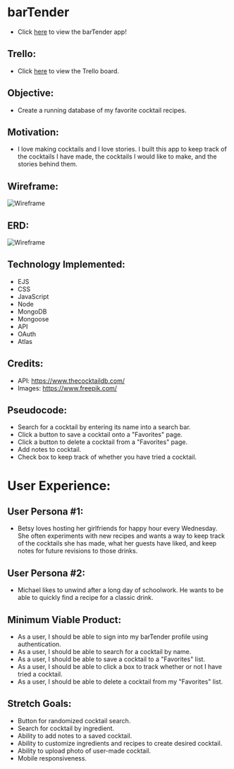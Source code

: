 # barTender

* Click [here](https://bartenderapp.herokuapp.com/) to view the barTender app!

## Trello:

* Click [here](https://trello.com/b/C98h8T0U/bartender-project-2) to view the Trello board.

## Objective:

* Create a running database of my favorite cocktail recipes. 

## Motivation: 

* I love making cocktails and I love stories. I built this app to keep track of the cocktails I have made, the cocktails I would like to make, and the stories behind them. 

## Wireframe:

![Wireframe]()

## ERD:

![Wireframe](https://i.imgur.com/MkEGy9b.png)

## Technology Implemented:

* EJS
* CSS
* JavaScript
* Node
* MongoDB
* Mongoose
* API
* OAuth
* Atlas

## Credits: 

* API: https://www.thecocktaildb.com/
* Images: https://www.freepik.com/ 

## Pseudocode:

* Search for a cocktail by entering its name into a search bar.
* Click a button to save a cocktail onto a "Favorites" page.
* Click a button to delete a cocktail from a "Favorites" page.
* Add notes to cocktail.
* Check box to keep track of whether you have tried a cocktail.

# User Experience:

## User Persona #1:

* Betsy loves hosting her girlfriends for happy hour every Wednesday. She often experiments with new recipes and wants a way to keep track of the cocktails she has made, what her guests have liked, and keep notes for future revisions to those drinks.

## User Persona #2:

* Michael likes to unwind after a long day of schoolwork. He wants to be able to quickly find a recipe for a classic drink.

## Minimum Viable Product:

* As a user, I should be able to sign into my barTender profile using authentication. 
* As a user, I should be able to search for a cocktail by name.
* As a user, I should be able to save a cocktail to a "Favorites" list.
* As a user, I should be able to click a box to track whether or not I have tried a cocktail.
* As a user, I should be able to delete a cocktail from my "Favorites" list. 

## Stretch Goals:

* Button for randomized cocktail search.
* Search for cocktail by ingredient.
* Ability to add notes to a saved cocktail.
* Ability to customize ingredients and recipes to create desired cocktail.
* Ability to upload photo of user-made cocktail.
* Mobile responsiveness. 